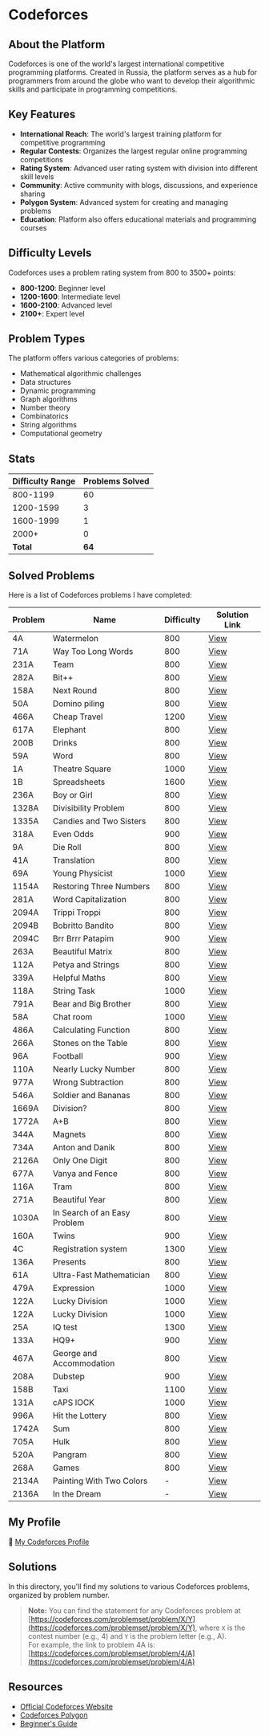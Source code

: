 # Codeforces

## About the Platform

Codeforces is one of the world's largest international competitive programming platforms. Created in Russia, the platform serves as a hub for programmers from around the globe who want to develop their algorithmic skills and participate in programming competitions.

## Key Features

- **International Reach**: The world's largest training platform for competitive programming
- **Regular Contests**: Organizes the largest regular online programming competitions
- **Rating System**: Advanced user rating system with division into different skill levels
- **Community**: Active community with blogs, discussions, and experience sharing
- **Polygon System**: Advanced system for creating and managing problems
- **Education**: Platform also offers educational materials and programming courses


## Difficulty Levels

Codeforces uses a problem rating system from 800 to 3500+ points:

- **800-1200**: Beginner level
- **1200-1600**: Intermediate level
- **1600-2100**: Advanced level
- **2100+**: Expert level


## Problem Types

The platform offers various categories of problems:

- Mathematical algorithmic challenges
- Data structures
- Dynamic programming
- Graph algorithms
- Number theory
- Combinatorics
- String algorithms
- Computational geometry


## Stats

| Difficulty Range | Problems Solved |
| :-- |:----------------|
| 800-1199 | 60              |
| 1200-1599 | 3               |
| 1600-1999 | 1               |
| 2000+ | 0               |
| **Total** | **64**          |

## Solved Problems

Here is a list of Codeforces problems I have completed:

| Problem | Name                         | Difficulty | Solution Link       |
|---------|------------------------------|------------|---------------------|
| 4A      | Watermelon                   | 800        | [View](./4A.cpp)    |
| 71A     | Way Too Long Words           | 800        | [View](./71A.cpp)   |
| 231A    | Team                         | 800        | [View](./231A.cpp)  |
| 282A    | Bit++                        | 800        | [View](./282A.cpp)  |
| 158A    | Next Round                   | 800        | [View](./158A.cpp)  |
| 50A     | Domino piling                | 800        | [View](./50A.cpp)   |
| 466A    | Cheap Travel                 | 1200       | [View](./466A.cpp)  |
| 617A    | Elephant                     | 800        | [View](./617A.cpp)  |
| 200B    | Drinks                       | 800        | [View](./200B.cpp)  |
| 59A     | Word                         | 800        | [View](./59A.cpp)   |
| 1A      | Theatre Square               | 1000       | [View](./1A.cpp)    |
| 1B      | Spreadsheets                 | 1600       | [View](./1B.cpp)    |
| 236A    | Boy or Girl                  | 800        | [View](./236A.cpp)  |
| 1328A   | Divisibility Problem         | 800        | [View](./1328A.cpp) |
| 1335A   | Candies and Two Sisters      | 800        | [View](./1335A.cpp) |
| 318A    | Even Odds                    | 900        | [View](./318A.cpp)  |
| 9A      | Die Roll                     | 800        | [View](./9A.cpp)    |
| 41A     | Translation                  | 800        | [View](./41A.cpp)   |
| 69A     | Young Physicist              | 1000       | [View](./69A.cpp)   |
| 1154A   | Restoring Three Numbers      | 800        | [View](./1154A.cpp) |
| 281A    | Word Capitalization          | 800        | [View](./281A.cpp)  |
| 2094A   | Trippi Troppi                | 800        | [View](./2094A.cpp) |
| 2094B   | Bobritto Bandito             | 800        | [View](./2094B.cpp) |
| 2094C   | Brr Brrr Patapim             | 900        | [View](./2094C.cpp) |
| 263A    | Beautiful Matrix             | 800        | [View](./263A.cpp)  |
| 112A    | Petya and Strings            | 800        | [View](./112A.cpp)  |
| 339A    | Helpful Maths                | 800        | [View](./339A.cpp)  |
| 118A    | String Task                  | 1000       | [View](./118A.cpp)  |
| 791A    | Bear and Big Brother         | 800        | [View](./791A.cpp)  |
| 58A     | Chat room                    | 1000       | [View](./58A.cpp)   |
| 486A    | Calculating Function         | 800        | [View](./486A.cpp)  |
| 266A    | Stones on the Table          | 800        | [View](./266A.cpp)  |
| 96A     | Football                     | 900        | [View](./96A.cpp)   |
| 110A    | Nearly Lucky Number          | 800        | [View](./110A.cpp)  |
| 977A    | Wrong Subtraction            | 800        | [View](./977A.cpp)  |
| 546A    | Soldier and Bananas          | 800        | [View](./546A.cpp)  |
| 1669A   | Division?                    | 800        | [View](./1669A.cpp) |
| 1772A   | A+B                          | 800        | [View](./1772A.cpp) |
| 344A    | Magnets                      | 800        | [View](./344A.cpp)  |
| 734A    | Anton and Danik              | 800        | [View](./734A.cpp)  |
| 2126A   | Only One Digit               | 800        | [View](./2126A.cpp) |
| 677A    | Vanya and Fence              | 800        | [View](./677A.cpp)  |
| 116A    | Tram                         | 800        | [View](./116A.cpp)  |
| 271A    | Beautiful Year               | 800        | [View](./271A.cpp)  |
| 1030A   | In Search of an Easy Problem | 800        | [View](./1030A.cpp) |
| 160A    | Twins                        | 900        | [View](./160A.cpp)  |
| 4C      | Registration system          | 1300       | [View](./4C.cpp)    |
| 136A    | Presents                     | 800        | [View](./136A.cpp)  |
| 61A     | Ultra-Fast Mathematician     | 800        | [View](./61A.cpp)   |
| 479A    | Expression                   | 1000       | [View](./479A.cpp)  |
| 122A    | Lucky Division               | 1000       | [View](./122A.cpp)  |
| 122A    | Lucky Division               | 1000       | [View](./122A.cpp)  |
| 25A     | IQ test                      | 1300       | [View](./25A.cpp)   |
| 133A    | HQ9+                         | 900        | [View](./133A.cpp)  |
| 467A    | George and Accommodation     | 800        | [View](./467A.cpp)  |
| 208A    | Dubstep                      | 900        | [View](./208A.cpp)  |
| 158B    | Taxi                         | 1100       | [View](./158B.cpp)  |
| 131A    | cAPS lOCK                    | 1000       | [View](./131A.cpp)  |
| 996A    | Hit the Lottery              | 800        | [View](./996A.cpp)  |
| 1742A   | Sum                          | 800        | [View](./1742A.cpp) |
| 705A    | Hulk                         | 800        | [View](./705A.cpp)  |
| 520A    | Pangram                      | 800        | [View](./520A.cpp)  |
| 268A    | Games                        | 800        | [View](./268A.cpp)  |
| 2134A   | Painting With Two Colors     | -          | [View](./2134A.cpp) |
| 2136A   | In the Dream                 | -          | [View](./2136A.cpp) |

## My Profile

🔗 [My Codeforces Profile](https://codeforces.com/profile/alwoodm)

## Solutions

In this directory, you'll find my solutions to various Codeforces problems, organized by problem number.

> **Note:** You can find the statement for any Codeforces problem at [https://codeforces.com/problemset/problem/X/Y](https://codeforces.com/problemset/problem/X/Y), where `X` is the contest number (e.g., 4) and `Y` is the problem letter (e.g., A).  
> For example, the link to problem 4A is: [https://codeforces.com/problemset/problem/4/A](https://codeforces.com/problemset/problem/4/A)

## Resources

- [Official Codeforces Website](https://codeforces.com/)
- [Codeforces Polygon](https://polygon.codeforces.com/)
- [Beginner's Guide](https://codeforces.com/blog/entry/23054)
